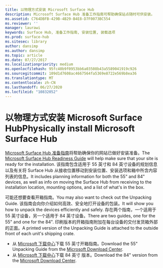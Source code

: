 ```yaml
---
title: 以物理方式安装 Microsoft Surface Hub
description: Microsoft Surface Hub 准备工作指南可帮助确保站点随时可供安装。
ms.assetid: C764DBFB-429B-4B29-B4E8-D7F0073BC554
ms.reviewer: ''
manager: laurawi
keywords: Surface Hub, 准备工作指南, 安装位置, 装载选项
ms.prod: surface-hub
ms.sitesec: library
author: dansimp
ms.author: dansimp
ms.topic: article
ms.date: 07/27/2017
ms.localizationpriority: medium
ms.openlocfilehash: 95fc40b9f0953bb6a03508b43a5589041919c926
ms.sourcegitcommit: 109d1d7608ac4667564fa5369e8722e569b8ea36
ms.translationtype: MT
ms.contentlocale: zh-CN
ms.lasthandoff: 06/27/2020
ms.locfileid: "10832052"
---
```

# <span data-ttu-id="dbac9-104">以物理方式安装 Microsoft Surface Hub</span><span class="sxs-lookup"><span data-stu-id="dbac9-104">Physically install Microsoft Surface Hub</span></span>


<span data-ttu-id="dbac9-105">[Microsoft Surface Hub 准备指南](surface-hub-site-readiness-guide.md)将帮助确保你的网站已做好安装准备。</span><span class="sxs-lookup"><span data-stu-id="dbac9-105">The [Microsoft Surface Hub Readiness Guide](surface-hub-site-readiness-guide.md) will help make sure that your site is ready for the installation.</span></span> <span data-ttu-id="dbac9-106">该指南包含适用于 55 英寸和 84 英寸设备的规划信息以及有关将 Surface Hub 从接收位置移动到安装位置、安装选项和箱中所含内容列表的信息。</span><span class="sxs-lookup"><span data-stu-id="dbac9-106">It includes planning information for both the 55" and 84" devices, as well as info on moving the Surface Hub from receiving to the installation location, mounting options, and a list of what's in the box.</span></span>

<span data-ttu-id="dbac9-107">可能还想要查看开箱指南。</span><span class="sxs-lookup"><span data-stu-id="dbac9-107">You may also want to check out the Unpacking Guide.</span></span> <span data-ttu-id="dbac9-108">该指南会向你介绍如何高效、安全地打开设备的包装。</span><span class="sxs-lookup"><span data-stu-id="dbac9-108">It will show you how to unpack the devices efficiently and safely.</span></span> <span data-ttu-id="dbac9-109">存在两个指南，一个适用于 55 英寸设备，另一个适用于 84 英寸设备。</span><span class="sxs-lookup"><span data-stu-id="dbac9-109">There are two guides, one for the 55" and one for the 84".</span></span> <span data-ttu-id="dbac9-110">印刷版本的开箱指南附加在每台设备的交付发货箱外部的正面。</span><span class="sxs-lookup"><span data-stu-id="dbac9-110">A printed version of the Unpacking Guide is attached to the outside front of each unit's shipping crate.</span></span>

-   <span data-ttu-id="dbac9-111">从 [Microsoft 下载中心](https://go.microsoft.com/fwlink/?LinkId=718145)下载 55 英寸开箱指南。</span><span class="sxs-lookup"><span data-stu-id="dbac9-111">Download the 55" Unpacking Guide from the [Microsoft Download Center](https://go.microsoft.com/fwlink/?LinkId=718145).</span></span>
-   <span data-ttu-id="dbac9-112">从 [Microsoft 下载中心](https://go.microsoft.com/fwlink/?LinkId=718146)下载 84 英寸 版本。</span><span class="sxs-lookup"><span data-stu-id="dbac9-112">Download the 84" version from the [Microsoft Download Center](https://go.microsoft.com/fwlink/?LinkId=718146).</span></span>

 

 





